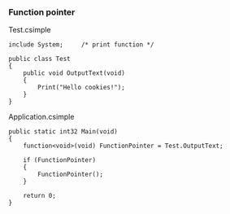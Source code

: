 ### Function pointer
Test.csimple
```
include System;		/* print function */

public class Test
{
	public void OutputText(void)
	{
		Print("Hello cookies!");
	}
}
```
Application.csimple
```
public static int32 Main(void)
{
	function<void>(void) FunctionPointer = Test.OutputText;

	if (FunctionPointer)
	{
		FunctionPointer();
	}

	return 0;
}
```